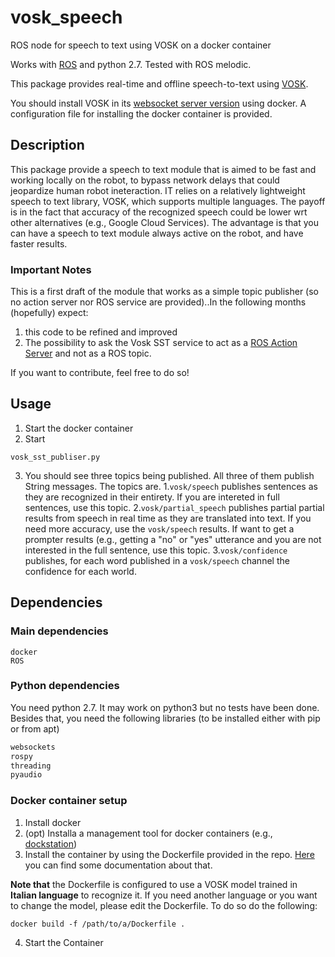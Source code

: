 # vosk_speech
ROS node for speech to text using VOSK on a docker container

Works with [ROS](http://wiki.ros.org/) and python 2.7.
Tested with ROS melodic.

This package provides real-time and offline speech-to-text using [VOSK](https://alphacephei.com/vosk/).

You should install VOSK in its [websocket server version](https://alphacephei.com/vosk/install) using docker. 
A configuration file for installing the docker container is provided.

## Description

This package provide a speech to text module that is aimed to be fast and working locally on the robot, to bypass network delays that could jeopardize human robot ineteraction. IT relies on a relatively lightweight speech to text library, VOSK, which supports multiple languages. The payoff is in the fact that accuracy of the recognized speech could be lower wrt other alternatives (e.g., Google Cloud Services).
The advantage is that you can have a speech to text module always active on the robot, and have faster results.

### Important Notes

This is a first draft of the module that works as a simple topic publisher (so no action server nor ROS service are provided)..In the following months (hopefully) expect: 
1. this code to be refined and improved 
2. The possibility to ask the Vosk SST service to act as a [ROS Action Server](http://wiki.ros.org/actionlib) and not as a ROS topic.

If you want to contribute, feel free to do so!

## Usage

1. Start the docker container
2. Start
```
vosk_sst_publiser.py
```
3. You should see three topics being published. All three of them publish String messages. The topics are.
 1.`vosk/speech` publishes sentences as they are recognized in their entirety. If you are intereted in full sentences, use this topic.
 2.`vosk/partial_speech` publishes partial partial results from speech in real time as they are translated into text. If you need more accuracy, use the   `vosk/speech` results. If want to get a prompter results (e.g., getting a "no" or "yes" utterance and you are not interested in the full sentence, use this topic.
 3.`vosk/confidence` publishes, for each word published in a `vosk/speech` channel the confidence for each world.


## Dependencies

### Main dependencies
```
docker
ROS
```

### Python dependencies

You need python 2.7. It may work on python3 but no tests have been done.
Besides that, you need the following libraries (to be installed either with pip or from apt)
```python
websockets
rospy
threading
pyaudio
 ```
 
 ### Docker container setup
 1. Install docker
 2. (opt) Installa a management tool for docker containers (e.g., [dockstation](https://dockstation.io/))
 3. Install the container by using the Dockerfile provided in the repo. [Here](https://docs.docker.com/get-started/02_our_app/) you can find some documentation about that. 
 
 **Note that** the Dockerfile is configured to use a VOSK model trained in **Italian language** to recognize it. If you need another language or you want to change the model, please edit the Dockerfile. 
To do so do the following:
```
docker build -f /path/to/a/Dockerfile .

```
 4. Start the Container
